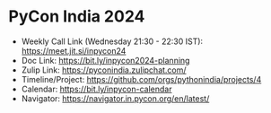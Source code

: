 # PyCon India 2024

- Weekly Call Link (Wednesday 21:30 - 22:30 IST): https://meet.jit.si/inpycon24
- Doc Link: https://bit.ly/inpycon2024-planning
- Zulip Link: https://pyconindia.zulipchat.com/ 
- Timeline/Project: https://github.com/orgs/pythonindia/projects/4 
- Calendar: https://bit.ly/inpycon-calendar
- Navigator: https://navigator.in.pycon.org/en/latest/
